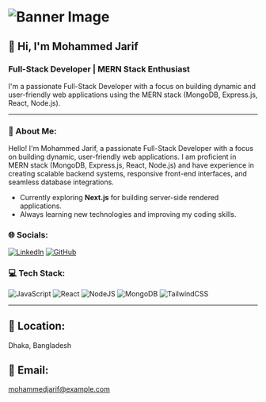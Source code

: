 #                                               ![Banner Image](https://user-images.githubusercontent.com/55389276/140866485-8fb1c876-9a8f-4d6a-98dc-08c4981eaf70.gif)

## 👋 Hi, I'm Mohammed Jarif
### Full-Stack Developer | MERN Stack Enthusiast

I'm a passionate Full-Stack Developer with a focus on building dynamic and user-friendly web applications using the MERN stack (MongoDB, Express.js, React, Node.js).

---

### 💫 About Me:
Hello! I'm Mohammed Jarif, a passionate Full-Stack Developer with a focus on building dynamic, user-friendly web applications. I am proficient in MERN stack (MongoDB, Express.js, React, Node.js) and have experience in creating scalable backend systems, responsive front-end interfaces, and seamless database integrations.

- Currently exploring **Next.js** for building server-side rendered applications.
- Always learning new technologies and improving my coding skills.

### 🌐 Socials:
[![LinkedIn](https://img.shields.io/badge/LinkedIn-%230077B5.svg?logo=linkedin&logoColor=white)](https://linkedin.com/in/mohammed-jarif-3aa270259/) 
[![GitHub](https://img.shields.io/badge/GitHub-%23121011.svg?logo=github&logoColor=white)](https://github.com/mohammedJarif)

### 💻 Tech Stack:
![JavaScript](https://img.shields.io/badge/javascript-%23323330.svg?style=for-the-badge&logo=javascript&logoColor=%23F7DF1E) ![React](https://img.shields.io/badge/react-%2320232a.svg?style=for-the-badge&logo=react&logoColor=%2361DAFB) ![NodeJS](https://img.shields.io/badge/node.js-6DA55F?style=for-the-badge&logo=node.js&logoColor=white) ![MongoDB](https://img.shields.io/badge/MongoDB-%234ea94b.svg?style=for-the-badge&logo=mongodb&logoColor=white) ![TailwindCSS](https://img.shields.io/badge/tailwindcss-%2338B2AC.svg?style=for-the-badge&logo=tailwind-css&logoColor=white) 

---

## 📍 Location:
Dhaka, Bangladesh

## 📧 Email:
mohammedjarif@example.com
